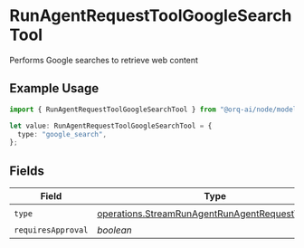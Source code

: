 # RunAgentRequestToolGoogleSearchTool

Performs Google searches to retrieve web content

## Example Usage

```typescript
import { RunAgentRequestToolGoogleSearchTool } from "@orq-ai/node/models/operations";

let value: RunAgentRequestToolGoogleSearchTool = {
  type: "google_search",
};
```

## Fields

| Field                                                                                                                | Type                                                                                                                 | Required                                                                                                             | Description                                                                                                          |
| -------------------------------------------------------------------------------------------------------------------- | -------------------------------------------------------------------------------------------------------------------- | -------------------------------------------------------------------------------------------------------------------- | -------------------------------------------------------------------------------------------------------------------- |
| `type`                                                                                                               | [operations.StreamRunAgentRunAgentRequestToolType](../../models/operations/streamrunagentrunagentrequesttooltype.md) | :heavy_check_mark:                                                                                                   | N/A                                                                                                                  |
| `requiresApproval`                                                                                                   | *boolean*                                                                                                            | :heavy_minus_sign:                                                                                                   | N/A                                                                                                                  |